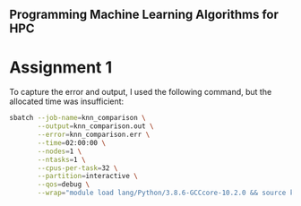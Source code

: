 ## Programming Machine Learning Algorithms for HPC

# Assignment 1

To capture the error and output, I used the following command, but the allocated time was insufficient:

```bash
sbatch --job-name=knn_comparison \
       --output=knn_comparison.out \
       --error=knn_comparison.err \
       --time=02:00:00 \
       --nodes=1 \
       --ntasks=1 \
       --cpus-per-task=32 \
       --partition=interactive \
       --qos=debug \
       --wrap="module load lang/Python/3.8.6-GCCcore-10.2.0 && source knn_env/bin/activate && python parallel_knn_comparison.py"


